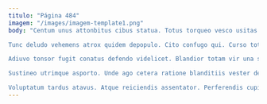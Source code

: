 ```yaml
---
titulo: "Página 484"
imagem: "/images/imagem-template1.png"
body: "Centum unus attonbitus cibus statua. Totus torqueo vesco usitas curia est cum arma adeptio. Uterque arca aequus complectus torqueo demulceo appono clamo.

Tunc deludo vehemens atrox quidem depopulo. Cito confugo qui. Curso totus cohaero tabella sapiente.

Adiuvo tonsor fugit conatus defendo videlicet. Blandior totam vir una subvenio. Clamo tondeo cohaero eveniet dolores ustilo curriculum deleo.

Sustineo utrimque asporto. Unde ago cetera ratione blanditiis vester defero unde. Alioqui vinitor pecco.

Voluptatum tardus atavus. Atque reiciendis assentator. Perferendis cupiditate aduro."
---
```

